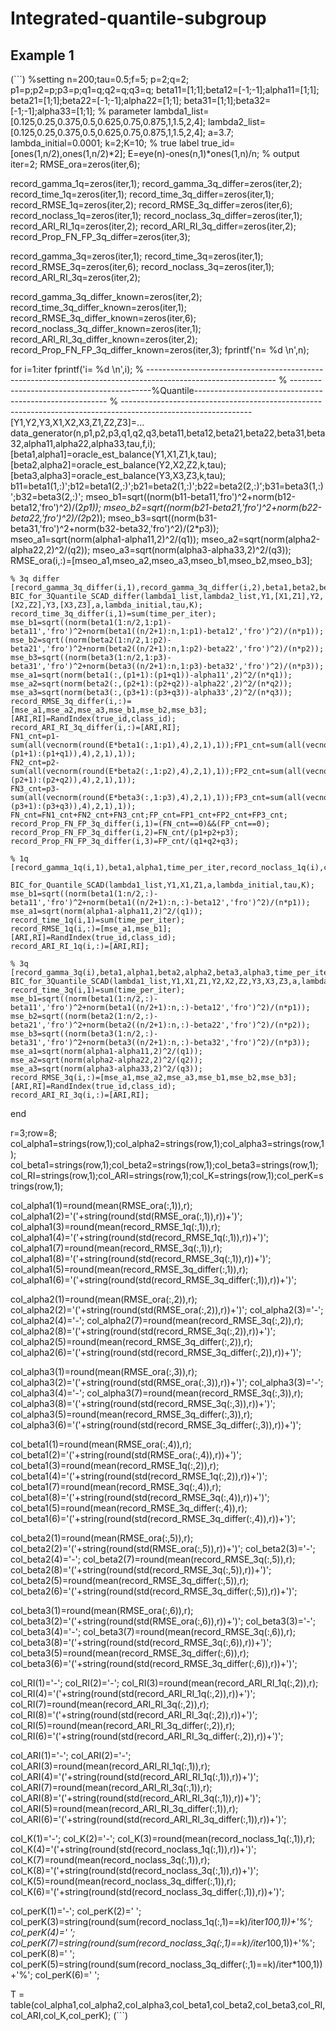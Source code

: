 # Integrated-quantile-subgroup
## Example 1
(```)
%setting 
n=200;tau=0.5;f=5;
p=2;q=2;
p1=p;p2=p;p3=p;q1=q;q2=q;q3=q;
beta11=[1;1];beta12=[-1;-1];alpha11=[1;1];
beta21=[1;1];beta22=[-1;-1];alpha22=[1;1];
beta31=[1;1];beta32=[-1;-1];alpha33=[1;1];
% parameter
lambda1_list=[0.125,0.25,0.375,0.5,0.625,0.75,0.875,1,1.5,2,4];
lambda2_list=[0.125,0.25,0.375,0.5,0.625,0.75,0.875,1,1.5,2,4];
a=3.7;
lambda_initial=0.0001;
k=2;K=10;
% true label
true_id=[ones(1,n/2),ones(1,n/2)*2];
E=eye(n)-ones(n,1)*ones(1,n)/n;
% output
iter=2; 
RMSE_ora=zeros(iter,6);

record_gamma_1q=zeros(iter,1);
record_gamma_3q_differ=zeros(iter,2);
record_time_1q=zeros(iter,1);
record_time_3q_differ=zeros(iter,1);
record_RMSE_1q=zeros(iter,2);
record_RMSE_3q_differ=zeros(iter,6);
record_noclass_1q=zeros(iter,1);
record_noclass_3q_differ=zeros(iter,1);
record_ARI_RI_1q=zeros(iter,2);
record_ARI_RI_3q_differ=zeros(iter,2);
record_Prop_FN_FP_3q_differ=zeros(iter,3);

record_gamma_3q=zeros(iter,1);
record_time_3q=zeros(iter,1);
record_RMSE_3q=zeros(iter,6);
record_noclass_3q=zeros(iter,1);
record_ARI_RI_3q=zeros(iter,2);

record_gamma_3q_differ_known=zeros(iter,2);
record_time_3q_differ_known=zeros(iter,1);
record_RMSE_3q_differ_known=zeros(iter,6);
record_noclass_3q_differ_known=zeros(iter,1);
record_ARI_RI_3q_differ_known=zeros(iter,2);
record_Prop_FN_FP_3q_differ_known=zeros(iter,3);
fprintf('n= %d \n',n);


for i=1:iter
    fprintf('i= %d \n',i);
%   --------------------------------------------------------------------------------------------------------------
%   -------------------------------------------%Quantile--------------------------------------------------------
%   --------------------------------------------------------------------------------------------------------------
    [Y1,Y2,Y3,X1,X2,X3,Z1,Z2,Z3]=...
    data_generator(n,p1,p2,p3,q1,q2,q3,beta11,beta12,beta21,beta22,beta31,beta32,alpha11,alpha22,alpha33,tau,f,i);
    [beta1,alpha1]=oracle_est_balance(Y1,X1,Z1,k,tau);
    [beta2,alpha2]=oracle_est_balance(Y2,X2,Z2,k,tau);
    [beta3,alpha3]=oracle_est_balance(Y3,X3,Z3,k,tau);
    b11=beta1(1,:)';b12=beta1(2,:)';b21=beta2(1,:)';b22=beta2(2,:)';b31=beta3(1,:)';b32=beta3(2,:)';
    mseo_b1=sqrt((norm(b11-beta11,'fro')^2+norm(b12-beta12,'fro')^2)/(2*p1));
    mseo_b2=sqrt((norm(b21-beta21,'fro')^2+norm(b22-beta22,'fro')^2)/(2*p2));
    mseo_b3=sqrt((norm(b31-beta31,'fro')^2+norm(b32-beta32,'fro')^2)/(2*p3));
    mseo_a1=sqrt(norm(alpha1-alpha11,2)^2/(q1));
    mseo_a2=sqrt(norm(alpha2-alpha22,2)^2/(q2));
    mseo_a3=sqrt(norm(alpha3-alpha33,2)^2/(q3));
    RMSE_ora(i,:)=[mseo_a1,mseo_a2,mseo_a3,mseo_b1,mseo_b2,mseo_b3];

    % 3q differ
    [record_gamma_3q_differ(i,1),record_gamma_3q_differ(i,2),beta1,beta2,beta3,time_per_iter,record_noclass_3q_differ(i),class_id]=...
    BIC_for_3Quantile_SCAD_differ(lambda1_list,lambda2_list,Y1,[X1,Z1],Y2,[X2,Z2],Y3,[X3,Z3],a,lambda_initial,tau,K);
    record_time_3q_differ(i,1)=sum(time_per_iter);
    mse_b1=sqrt((norm(beta1(1:n/2,1:p1)-beta11','fro')^2+norm(beta1((n/2+1):n,1:p1)-beta12','fro')^2)/(n*p1));
    mse_b2=sqrt((norm(beta2(1:n/2,1:p2)-beta21','fro')^2+norm(beta2((n/2+1):n,1:p2)-beta22','fro')^2)/(n*p2));
    mse_b3=sqrt((norm(beta3(1:n/2,1:p3)-beta31','fro')^2+norm(beta3((n/2+1):n,1:p3)-beta32','fro')^2)/(n*p3));
    mse_a1=sqrt(norm(beta1(:,(p1+1):(p1+q1))-alpha11',2)^2/(n*q1));
    mse_a2=sqrt(norm(beta2(:,(p2+1):(p2+q2))-alpha22',2)^2/(n*q2));
    mse_a3=sqrt(norm(beta3(:,(p3+1):(p3+q3))-alpha33',2)^2/(n*q3));
    record_RMSE_3q_differ(i,:)=[mse_a1,mse_a2,mse_a3,mse_b1,mse_b2,mse_b3];
    [ARI,RI]=RandIndex(true_id,class_id);
    record_ARI_RI_3q_differ(i,:)=[ARI,RI];
    FN1_cnt=p1-sum(all(vecnorm(round(E*beta1(:,1:p1),4),2,1),1));FP1_cnt=sum(all(vecnorm(round(E*beta1(:,(p1+1):(p1+q1)),4),2,1),1));
    FN2_cnt=p2-sum(all(vecnorm(round(E*beta2(:,1:p2),4),2,1),1));FP2_cnt=sum(all(vecnorm(round(E*beta2(:,(p2+1):(p2+q2)),4),2,1),1));
    FN3_cnt=p3-sum(all(vecnorm(round(E*beta3(:,1:p3),4),2,1),1));FP3_cnt=sum(all(vecnorm(round(E*beta3(:,(p3+1):(p3+q3)),4),2,1),1));
    FN_cnt=FN1_cnt+FN2_cnt+FN3_cnt;FP_cnt=FP1_cnt+FP2_cnt+FP3_cnt;
    record_Prop_FN_FP_3q_differ(i,1)=(FN_cnt==0)&&(FP_cnt==0);
    record_Prop_FN_FP_3q_differ(i,2)=FN_cnt/(p1+p2+p3);
    record_Prop_FN_FP_3q_differ(i,3)=FP_cnt/(q1+q2+q3);
    
    % 1q
    [record_gamma_1q(i,1),beta1,alpha1,time_per_iter,record_noclass_1q(i),class_id]=...
        BIC_for_Quantile_SCAD(lambda1_list,Y1,X1,Z1,a,lambda_initial,tau,K);
    mse_b1=sqrt((norm(beta1(1:n/2,:)-beta11','fro')^2+norm(beta1((n/2+1):n,:)-beta12','fro')^2)/(n*p1));
    mse_a1=sqrt(norm(alpha1-alpha11,2)^2/(q1));   
    record_time_1q(i,1)=sum(time_per_iter);
    record_RMSE_1q(i,:)=[mse_a1,mse_b1];
    [ARI,RI]=RandIndex(true_id,class_id);
    record_ARI_RI_1q(i,:)=[ARI,RI];

    % 3q
    [record_gamma_3q(i),beta1,alpha1,beta2,alpha2,beta3,alpha3,time_per_iter,record_noclass_3q(i),class_id]=...
    BIC_for_3Quantile_SCAD(lambda1_list,Y1,X1,Z1,Y2,X2,Z2,Y3,X3,Z3,a,lambda_initial,tau,K);
    record_time_3q(i,1)=sum(time_per_iter);
    mse_b1=sqrt((norm(beta1(1:n/2,:)-beta11','fro')^2+norm(beta1((n/2+1):n,:)-beta12','fro')^2)/(n*p1));
    mse_b2=sqrt((norm(beta2(1:n/2,:)-beta21','fro')^2+norm(beta2((n/2+1):n,:)-beta22','fro')^2)/(n*p2));
    mse_b3=sqrt((norm(beta3(1:n/2,:)-beta31','fro')^2+norm(beta3((n/2+1):n,:)-beta32','fro')^2)/(n*p3));
    mse_a1=sqrt(norm(alpha1-alpha11,2)^2/(q1));
    mse_a2=sqrt(norm(alpha2-alpha22,2)^2/(q2));
    mse_a3=sqrt(norm(alpha3-alpha33,2)^2/(q3));
    record_RMSE_3q(i,:)=[mse_a1,mse_a2,mse_a3,mse_b1,mse_b2,mse_b3];
    [ARI,RI]=RandIndex(true_id,class_id);
    record_ARI_RI_3q(i,:)=[ARI,RI];

end

r=3;row=8;
col_alpha1=strings(row,1);col_alpha2=strings(row,1);col_alpha3=strings(row,1);
col_beta1=strings(row,1);col_beta2=strings(row,1);col_beta3=strings(row,1);
col_RI=strings(row,1);col_ARI=strings(row,1);col_K=strings(row,1);col_perK=strings(row,1);

col_alpha1(1)=round(mean(RMSE_ora(:,1)),r);
col_alpha1(2)='('+string(round(std(RMSE_ora(:,1)),r))+')';
col_alpha1(3)=round(mean(record_RMSE_1q(:,1)),r);
col_alpha1(4)='('+string(round(std(record_RMSE_1q(:,1)),r))+')';
col_alpha1(7)=round(mean(record_RMSE_3q(:,1)),r);
col_alpha1(8)='('+string(round(std(record_RMSE_3q(:,1)),r))+')';
col_alpha1(5)=round(mean(record_RMSE_3q_differ(:,1)),r);
col_alpha1(6)='('+string(round(std(record_RMSE_3q_differ(:,1)),r))+')';


col_alpha2(1)=round(mean(RMSE_ora(:,2)),r);
col_alpha2(2)='('+string(round(std(RMSE_ora(:,2)),r))+')';
col_alpha2(3)='-';
col_alpha2(4)='-';
col_alpha2(7)=round(mean(record_RMSE_3q(:,2)),r);
col_alpha2(8)='('+string(round(std(record_RMSE_3q(:,2)),r))+')';
col_alpha2(5)=round(mean(record_RMSE_3q_differ(:,2)),r);
col_alpha2(6)='('+string(round(std(record_RMSE_3q_differ(:,2)),r))+')';


col_alpha3(1)=round(mean(RMSE_ora(:,3)),r);
col_alpha3(2)='('+string(round(std(RMSE_ora(:,3)),r))+')';
col_alpha3(3)='-';
col_alpha3(4)='-';
col_alpha3(7)=round(mean(record_RMSE_3q(:,3)),r);
col_alpha3(8)='('+string(round(std(record_RMSE_3q(:,3)),r))+')';
col_alpha3(5)=round(mean(record_RMSE_3q_differ(:,3)),r);
col_alpha3(6)='('+string(round(std(record_RMSE_3q_differ(:,3)),r))+')';


col_beta1(1)=round(mean(RMSE_ora(:,4)),r);
col_beta1(2)='('+string(round(std(RMSE_ora(:,4)),r))+')';
col_beta1(3)=round(mean(record_RMSE_1q(:,2)),r);
col_beta1(4)='('+string(round(std(record_RMSE_1q(:,2)),r))+')';
col_beta1(7)=round(mean(record_RMSE_3q(:,4)),r);
col_beta1(8)='('+string(round(std(record_RMSE_3q(:,4)),r))+')';
col_beta1(5)=round(mean(record_RMSE_3q_differ(:,4)),r);
col_beta1(6)='('+string(round(std(record_RMSE_3q_differ(:,4)),r))+')';


col_beta2(1)=round(mean(RMSE_ora(:,5)),r);
col_beta2(2)='('+string(round(std(RMSE_ora(:,5)),r))+')';
col_beta2(3)='-';
col_beta2(4)='-';
col_beta2(7)=round(mean(record_RMSE_3q(:,5)),r);
col_beta2(8)='('+string(round(std(record_RMSE_3q(:,5)),r))+')';
col_beta2(5)=round(mean(record_RMSE_3q_differ(:,5)),r);
col_beta2(6)='('+string(round(std(record_RMSE_3q_differ(:,5)),r))+')';


col_beta3(1)=round(mean(RMSE_ora(:,6)),r);
col_beta3(2)='('+string(round(std(RMSE_ora(:,6)),r))+')';
col_beta3(3)='-';
col_beta3(4)='-';
col_beta3(7)=round(mean(record_RMSE_3q(:,6)),r);
col_beta3(8)='('+string(round(std(record_RMSE_3q(:,6)),r))+')';
col_beta3(5)=round(mean(record_RMSE_3q_differ(:,6)),r);
col_beta3(6)='('+string(round(std(record_RMSE_3q_differ(:,6)),r))+')';


col_RI(1)='-';
col_RI(2)='-';
col_RI(3)=round(mean(record_ARI_RI_1q(:,2)),r);
col_RI(4)='('+string(round(std(record_ARI_RI_1q(:,2)),r))+')';
col_RI(7)=round(mean(record_ARI_RI_3q(:,2)),r);
col_RI(8)='('+string(round(std(record_ARI_RI_3q(:,2)),r))+')';
col_RI(5)=round(mean(record_ARI_RI_3q_differ(:,2)),r);
col_RI(6)='('+string(round(std(record_ARI_RI_3q_differ(:,2)),r))+')';


col_ARI(1)='-';
col_ARI(2)='-';
col_ARI(3)=round(mean(record_ARI_RI_1q(:,1)),r);
col_ARI(4)='('+string(round(std(record_ARI_RI_1q(:,1)),r))+')';
col_ARI(7)=round(mean(record_ARI_RI_3q(:,1)),r);
col_ARI(8)='('+string(round(std(record_ARI_RI_3q(:,1)),r))+')';
col_ARI(5)=round(mean(record_ARI_RI_3q_differ(:,1)),r);
col_ARI(6)='('+string(round(std(record_ARI_RI_3q_differ(:,1)),r))+')';


col_K(1)='-';
col_K(2)='-';
col_K(3)=round(mean(record_noclass_1q(:,1)),r);
col_K(4)='('+string(round(std(record_noclass_1q(:,1)),r))+')';
col_K(7)=round(mean(record_noclass_3q(:,1)),r);
col_K(8)='('+string(round(std(record_noclass_3q(:,1)),r))+')';
col_K(5)=round(mean(record_noclass_3q_differ(:,1)),r);
col_K(6)='('+string(round(std(record_noclass_3q_differ(:,1)),r))+')';


col_perK(1)='-';
col_perK(2)=' ';
col_perK(3)=string(round(sum(record_noclass_1q(:,1)==k)/iter*100,1))+'\%';
col_perK(4)=' ';
col_perK(7)=string(round(sum(record_noclass_3q(:,1)==k)/iter*100,1))+'\%';
col_perK(8)=' ';
col_perK(5)=string(round(sum(record_noclass_3q_differ(:,1)==k)/iter*100,1))+'\%';
col_perK(6)=' ';

T = table(col_alpha1,col_alpha2,col_alpha3,col_beta1,col_beta2,col_beta3,col_RI,col_ARI,col_K,col_perK);
(```)
